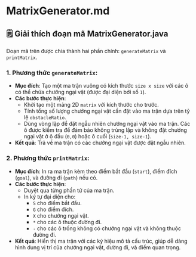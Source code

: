 
# MatrixGenerator.md

## 🗒️ Giải thích đoạn mã MatrixGenerator.java

Đoạn mã trên được chia thành hai phần chính: `generateMatrix` và `printMatrix`.

### 1. Phương thức `generateMatrix`:
- **Mục đích**: Tạo một ma trận vuông có kích thước `size x size` với các ô có thể chứa chướng ngại vật (được đại diện bởi số `1`).
- **Các bước thực hiện**:
  - Khởi tạo một mảng 2D `matrix` với kích thước cho trước.
  - Tính tổng số lượng chướng ngại vật cần đặt vào ma trận dựa trên tỷ lệ `obstacleRatio`.
  - Dùng vòng lặp để đặt ngẫu nhiên chướng ngại vật vào ma trận. Các ô được kiểm tra để đảm bảo không trùng lặp và không đặt chướng ngại vật ở ô đầu (`0,0`) hoặc ô cuối (`size-1, size-1`).
- **Kết quả**: Trả về ma trận có các chướng ngại vật được đặt ngẫu nhiên.

### 2. Phương thức `printMatrix`:
- **Mục đích**: In ra ma trận kèm theo điểm bắt đầu (`start`), điểm đích (`goal`), và đường đi (`path`) nếu có.
- **Các bước thực hiện**:
  - Duyệt qua từng phần tử của ma trận.
  - In ký tự đại diện cho:
    - `S` cho điểm bắt đầu.
    - `G` cho điểm đích.
    - `X` cho chướng ngại vật.
    - `*` cho các ô thuộc đường đi.
    - `-` cho các ô trống không có chướng ngại vật và không thuộc đường đi.
- **Kết quả**: Hiển thị ma trận với các ký hiệu mô tả cấu trúc, giúp dễ dàng hình dung vị trí của chướng ngại vật, đường đi, và điểm quan trọng.
